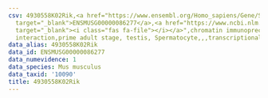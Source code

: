 ```yaml
---
csv: 4930558K02Rik,<a href="https://www.ensembl.org/Homo_sapiens/Gene/Summary?db=core;g=ENSMUSG00000086277"
  target="_blank">ENSMUSG00000086277</a>,<a href="https://www.ncbi.nlm.nih.gov/pubmed/25450459"
  target="_blank"><i class="fas fa-file"></i></a>",chromatin immunoprecipitation assay,direct
  interaction,prime adult stage, testis, Spermatocyte,,,transcriptional regulation,
data_alias: 4930558K02Rik
data_id: ENSMUSG00000086277
data_numevidence: 1
data_species: Mus musculus
data_taxid: '10090'
title: 4930558K02Rik
---
```

